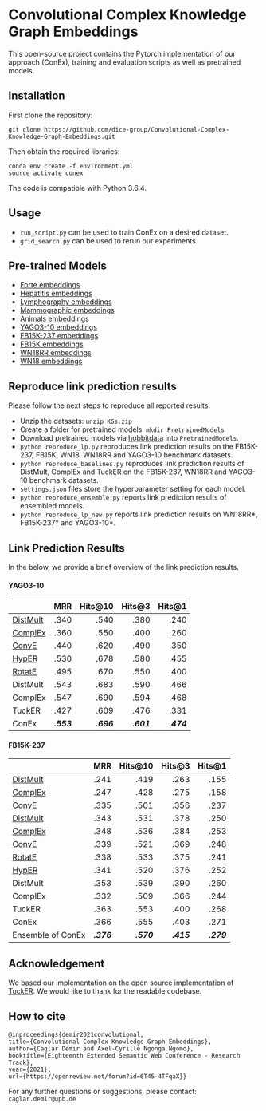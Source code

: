 # Convolutional Complex Knowledge Graph Embeddings

This open-source project contains the Pytorch implementation of our approach (ConEx), training and evaluation scripts as well as pretrained models.


## Installation

First clone the repository:
```
git clone https://github.com/dice-group/Convolutional-Complex-Knowledge-Graph-Embeddings.git
```
Then obtain the required libraries:
```
conda env create -f environment.yml
source activate conex
```
The code is compatible with Python 3.6.4.

## Usage
+ ```run_script.py``` can be used to train ConEx on a desired dataset.
+ ```grid_search.py``` can be used to rerun our experiments.

## Pre-trained Models
- [Forte embeddings](https://hobbitdata.informatik.uni-leipzig.de/KGE/conex/ConEx_Forte.zip)
- [Hepatitis embeddings](https://hobbitdata.informatik.uni-leipzig.de/KGE/conex/ConEx_Hepatitis.zip)
- [Lymphography embeddings](https://hobbitdata.informatik.uni-leipzig.de/KGE/conex/ConEx_Lymphography.zip)
- [Mammographic embeddings](https://hobbitdata.informatik.uni-leipzig.de/KGE/conex/ConEx_Mammographic.zip)
- [Animals embeddings](https://hobbitdata.informatik.uni-leipzig.de/KGE/conex/Animals.zip)
- [YAGO3-10 embeddings](https://hobbitdata.informatik.uni-leipzig.de/KGE/conex/YAGO3-10.zip)
- [FB15K-237 embeddings](https://hobbitdata.informatik.uni-leipzig.de/KGE/conex/FB15K-237.zip)
- [FB15K embeddings](https://hobbitdata.informatik.uni-leipzig.de/KGE/conex/FB15K.zip)
- [WN18RR embeddings](https://hobbitdata.informatik.uni-leipzig.de/KGE/conex/WN18RR.zip)
- [WN18 embeddings](https://hobbitdata.informatik.uni-leipzig.de/KGE/conex/WN18.zip)

## Reproduce link prediction results
Please follow the next steps to reproduce all reported results.
- Unzip the datasets: ```unzip KGs.zip```
- Create a folder for pretrained models: ```mkdir PretrainedModels```
- Download pretrained models via [hobbitdata](https://hobbitdata.informatik.uni-leipzig.de/KGE/conex/) into ```PretrainedModels```.
- ```python reproduce_lp.py``` reproduces link prediction results on the FB15K-237, FB15K, WN18, WN18RR and YAGO3-10 benchmark datasets.
- ```python reproduce_baselines.py``` reproduces link prediction results of DistMult, ComplEx and TuckER on the FB15K-237, WN18RR and YAGO3-10 benchmark datasets.
- ```settings.json``` files store the hyperparameter setting for each model.
- ```python reproduce_ensemble.py``` reports link prediction results of ensembled models.
- ```python reproduce_lp_new.py``` reports link prediction results on WN18RR*, FB15K-237* and YAGO3-10*.


## Link Prediction Results
In the below, we provide a brief overview of the link prediction results.
#### YAGO3-10 ####
|         |   MRR | Hits@10 | Hits@3 | Hits@1  |
|---------|------:|--------:|-------:|--------:|
| [DistMult](https://arxiv.org/pdf/1707.01476.pdf) | .340     | .540     |  .380    |  .240    |
| [ComplEx](https://arxiv.org/pdf/1707.01476.pdf)  | .360     | .550     |  .400    |  .260    |
| [ConvE](https://arxiv.org/pdf/1707.01476.pdf)    | .440     | .620     |  .490    |  .350    |
| [HypER](https://arxiv.org/pdf/1808.07018.pdf)    | .530     | .678     |  .580    |  .455    |
| [RotatE](https://arxiv.org/pdf/1902.10197.pdf)   | .495     | .670     |  .550    |  .400    |
| DistMult                                         | .543     | .683     |  .590    |  .466    |
| ComplEx                                          | .547     | .690     |  .594    |  .468    | 
| TuckER                                           | .427     | .609     |  .476    |  .331    |
| ConEx                                            |***.553***|***.696***|***.601***|***.474***| 

#### FB15K-237 ####
|         |   MRR | Hits@10 | Hits@3 | Hits@1  |
|---------|------:|--------:|-------:|--------:|
| [DistMult](https://arxiv.org/pdf/1707.01476.pdf) | .241     | .419     |  .263    |  .155    |
| [ComplEx](https://arxiv.org/pdf/1707.01476.pdf)  | .247     | .428     |  .275    |  .158    |
| [ConvE](https://arxiv.org/pdf/1707.01476.pdf)    | .335     | .501     |  .356    |  .237    |
| [DistMult](https://github.com/uma-pi1/kge-iclr20)| .343     | .531     |  .378    |  .250    |
| [ComplEx](https://github.com/uma-pi1/kge-iclr20) | .348     | .536     |  .384    |  .253    |
| [ConvE](https://github.com/uma-pi1/kge-iclr20)   | .339     | .521     |  .369    |  .248    |
| [RotatE](https://arxiv.org/pdf/1902.10197.pdf)   | .338     | .533     |  .375    |  .241    |
| [HypER](https://arxiv.org/pdf/1808.07018.pdf)    | .341     | .520     |  .376    |  .252    |
| DistMult                                         | .353     | .539     |  .390    |  .260    |
| ComplEx                                          | .332     | .509     |  .366    |  .244    |
| TuckER                                           | .363     | .553     |  .400    |  .268    |
| ConEx                                            | .366     | .555     |  .403     |  .271    | 
| Ensemble of ConEx                                |***.376***|***.570***|***.415***|***.279***| 


## Acknowledgement 
We based our implementation on the open source implementation of [TuckER](https://github.com/ibalazevic/TuckER). We would like to thank for the readable codebase.

## How to cite
```
@inproceedings{demir2021convolutional,
title={Convolutional Complex Knowledge Graph Embeddings},
author={Caglar Demir and Axel-Cyrille Ngonga Ngomo},
booktitle={Eighteenth Extended Semantic Web Conference - Research Track},
year={2021},
url={https://openreview.net/forum?id=6T45-4TFqaX}}
```

For any further questions or suggestions, please contact:  ```caglar.demir@upb.de```